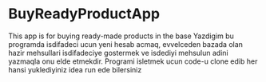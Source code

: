 # BuyReadyProductApp
This app is for buying ready-made products in the base
Yazdigim bu programda isdifadeci ucun yeni hesab acmaq, evvelceden bazada olan hazir mehsullari isdifadeciye gostermek ve isdediyi mehsulun adini yazmaqla onu elde etmekdir.
Programi isletmek ucun code-u clone edib her hansi yuklediyiniz idea run ede bilersiniz

